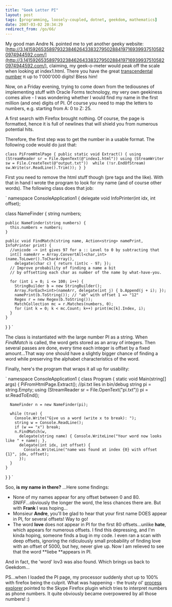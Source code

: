 ```yaml
---
title: "Geek Letter PI"
layout: post
tags: [programming, loosely-coupled, dotnet, geekdom, mathematics]
date: 2007-03-02 20:34:29
redirect_from: /go/66/
---
```


My good man Andre N. pointed me to yet another geeky website:
[http://3.141592653589793238462643383279502884197169399375105820974944592.com/](http://3.141592653589793238462643383279502884197169399375105820974944592.com/),
claiming, my geek-o-meter would peak off the scale when looking at index1.html. There you have the great [transcendental number](http://en.wikipedia.org/wiki/Transcendental_number) &pi; up to 1'000'000 digits! Bless him!

Now, on a Friday evening, trying to come down from the tediousnes of implementing stuff with Oracle Forms technology, my very own geekiness comes alive - I was wondering whether I would find my name in the first million (and one) digits of PI. Of course you need to map the letters to numbers, e.g. starting from A: 0 to Z: 25.

A first search with Firefox brought nothing. Of course, the page is formatted, hence it is full of newlines that will shield you from numerous potential hits.

Therefore, the first step was to get the number in a usable format. The following code would do just that:

`
  class PiFromHtmlPage {
    public static void Extract() {
      using (StreamReader sr = File.OpenText(@"index1.html"))
        using (StreamWriter sw = File.CreateText(@"output.txt")) 
          while (!sr.EndOfStream) sw.Write(sr.ReadLine().Trim());
    }
  }
`

First you need to remove the html stuff though (pre tags and the like).
With that in hand I wrote the program to look for my name (and of course other words). The following class does that job:

`
namespace ConsoleApplication1 {
  delegate void InfoPrinter(int idx, int offset);

  class NameFinder {
    string numbers;

    public NameFinder(string numbers) {
      this.numbers = numbers;
    }

    public void FindMatch(string name, Action<string> namePrint, InfoPrinter print) {
      //unicode -> int gives 97 for a :: Level to 0 by subtracting that
      int[] nameArr = Array.ConvertAll<char,int>(name.ToLower().ToCharArray(), 
        delegate(char c) { return (int)c - 97; });
      // Improve probability of finding a name a bit
      // by offsetting each char as number of the name by what-have-you.

      for (int i = 0; i <= 100; i++) {
        StringBuilder b = new StringBuilder();
        Array.ForEach<int>(nameArr, delegate(int j) { b.Append(j + i); });
        namePrint(b.ToString()); // "ab" with offset 1 => "12"
        Regex r = new Regex(b.ToString());
        MatchCollection mc = r.Matches(numbers, 0);
        for (int k = 0; k < mc.Count; k++) print(mc[k].Index, i);
      }
    }
  }
}
`

The class is instantiated with the large number PI as a string. When _FindMatch_ is called, the word gets stored as an array of integers. Then several passes are done, every time each integer is offset by a fixed amount...That way one should have a slightly bigger chance of finding a word while preserving the alphabet characteristics of the word.

Finally, here's the program that wraps it all up for usability:

`
namespace ConsoleApplication1 {
  class Program {
    static void Main(string[] args) {
      PiFromHtmlPage.Extract();
      //pi.txt lies in bin/debug
      string pi = string.Empty;
      using (StreamReader sr = File.OpenText("pi.txt"))
        pi = sr.ReadToEnd();

      NameFinder n = new NameFinder(pi);

      while (true) {
        Console.Write("Give us a word (write x to break): ");
        string w = Console.ReadLine();
        if (w == "x") break;
        n.FindMatch(w,
          delegate(string name) { Console.WriteLine("Your word now looks like " + name); },
          delegate(int idx, int offset) {
            Console.WriteLine("name was found at index {0} with offset {1}", idx, offset);
          });
      }
    }
  }
}
`

Soo, **is my name in there?** ...Here some findings:

*   None of my names appear for any offset between 0 and 80. *SNIFF*...obviously the longer the word, the less chances there are. But with **Frank** I was hoping...
*   Monsieur **Andre**, you'll be glad to hear that your first name DOES appear in PI, for several offsets! Way to go!
*   The word **love** does not appear in PI for the first 80 offsets...unlike **hate**, which appears for numerous offsets. I find this depressing, and I'm kinda hoping, someone finds a bug in my code. I even ran a scan with deep offsets, ignoring the ridiculously small probability of finding love with an offset of 5000, but hey, never give up. Now I am relieved to see that the word **liebe **appears in PI.

And in fact, the 'word' lov3 was also found. Which brings us back to Geekdom...

PS...when I loaded the PI page, my processor suddenly shot up to 100% with firefox being the culprit. What was happening - the trusty ol' [process explorer](http://www.microsoft.com/technet/sysinternals/utilities/ProcessExplorer.mspx) pointed to the Skype Firefox plugin which tries to interpret numbers as phone numbers. It quite obviously became overpowered by all those numbers! :)